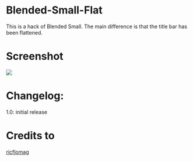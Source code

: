 # Blended-Small-Flat
This is a hack of Blended Small. The main difference is that the title bar has been flattened.

# Screenshot
![](http://gnome-look.org/CONTENT/content-pre1/117579-1.png)
# Changelog:
1.0: initial release

# Credits to
[ricflomag](http://gnome-look.org/usermanager/search.php?username=ricflomag)
